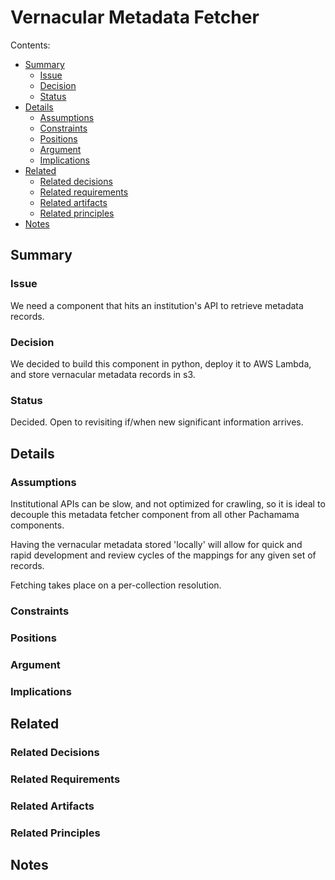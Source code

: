 # Vernacular Metadata Fetcher
Contents:
- [Summary](#summary)
	- [Issue](#issue)
	- [Decision](#decision)
	- [Status](#status)
- [Details](#details)
	- [Assumptions](#assumptions)
	- [Constraints](#constraints)
	- [Positions](#positions)
	- [Argument](#argument)
	- [Implications](#implications)
- [Related](#related)
	- [Related decisions](#related-decisions)
	- [Related requirements](#related-requirements)
	- [Related artifacts](#related-artifacts)
	- [Related principles](#related-principles)
- [Notes](#notes)

## Summary

### Issue

We need a component that hits an institution's API to retrieve metadata records. 

### Decision

We decided to build this component in python, deploy it to AWS Lambda, and store vernacular metadata records in s3. 

### Status

Decided. Open to revisiting if/when new significant information arrives. 

## Details

### Assumptions

Institutional APIs can be slow, and not optimized for crawling, so it is ideal to decouple this metadata fetcher component from all other Pachamama components. 

Having the vernacular metadata stored 'locally' will allow for quick and rapid development and review cycles of the mappings for any given set of records. 

Fetching takes place on a per-collection resolution. 

### Constraints

### Positions

### Argument

### Implications

## Related

### Related Decisions

### Related Requirements

### Related Artifacts

### Related Principles

## Notes
